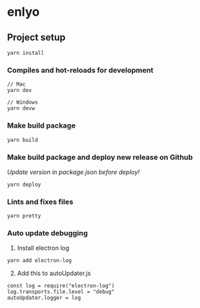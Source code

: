 # enlyo

## Project setup
```
yarn install
```

### Compiles and hot-reloads for development
```
// Mac
yarn dev

// Windows
yarn devw
```

### Make build package
```
yarn build
```

### Make build package and deploy new release on Github
_Update version in package.json before deploy!_
```
yarn deploy
```

### Lints and fixes files
```
yarn pretty
```

### Auto update debugging
1. Install electron log
```
yarn add electron-log
```
2. Add this to autoUpdater.js
```
const log = require("electron-log")
log.transports.file.level = "debug"
autoUpdater.logger = log
```

